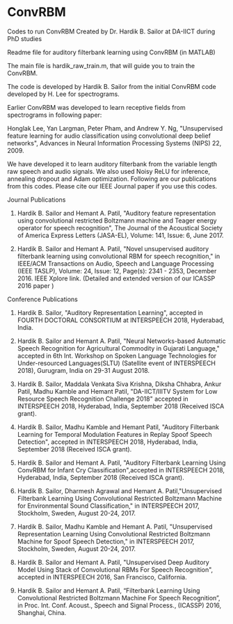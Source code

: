 # ConvRBM
Codes to run ConvRBM
Created by Dr. Hardik B. Sailor at DA-IICT during PhD studies

Readme file for auditory filterbank learning using ConvRBM (in MATLAB)

The main file is hardik_raw_train.m, that will guide you to train the ConvRBM.

The code is developed by Hardik B. Sailor from the initial ConvRBM code developed by H. Lee for spectrograms. 

Earlier ConvRBM was developed to learn receptive fields from spectrograms in following paper: 

Honglak Lee, Yan Largman, Peter Pham, and Andrew Y. Ng, "Unsupervised feature learning for audio classification using convolutional deep belief networks", Advances in Neural Information Processing Systems (NIPS) 22, 2009.

We have developed it to learn auditory filterbank from the variable length raw speech and audio signals. We also used Noisy ReLU for inference, annealing dropout and Adam optimization. Following are our publications from this codes. Please cite our IEEE Journal paper if you use this codes.

Journal Publications

1. Hardik B. Sailor and Hemant A. Patil, "Auditory feature representation using convolutional restricted Boltzmann machine and Teager energy operator for speech recognition", The Journal of the Acoustical Society of America Express Letters (JASA-EL), Volume: 141, Issue: 6, June 2017.

2. Hardik B. Sailor and Hemant A. Patil, "Novel unsupervised auditory filterbank  learning using convolutional RBM for  speech recognition,"  in IEEE/ACM Transactions on Audio, Speech and Language Processing (IEEE TASLP), Volume: 24, Issue: 12, Page(s): 2341 - 2353, December 2016. IEEE Xplore link. (Detailed and extended version of our ICASSP 2016 paper ) 

Conference Publications

1. Hardik B. Sailor, "Auditory Representation Learning", accepted in FOURTH DOCTORAL CONSORTIUM at INTERSPEECH 2018, Hyderabad, India.

2. Hardik B. Sailor and Hemant A. Patil, "Neural Networks-based Automatic Speech Recognition for Agricultural Commodity in Gujarati Language," accepted in 6th Int. Workshop on Spoken Language Technologies for Under-resourced Languages(SLTU) (Satellite event of INTERSPEECH 2018), Gurugram, India on 29-31 August 2018.

3. Hardik B. Sailor, Maddala Venkata Siva Krishna, Diksha Chhabra, Ankur Patil, Madhu Kamble and Hemant Patil, "DA-IICT/IIITV System for Low Resource Speech Recognition Challenge 2018" accepted in INTERSPEECH 2018, Hyderabad, India, September 2018 (Received ISCA grant). 

4. Hardik B. Sailor, Madhu Kamble and Hemant Patil, "Auditory Filterbank Learning for Temporal Modulation Features in Replay Spoof Speech Detection", accepted in INTERSPEECH 2018, Hyderabad, India, September 2018 (Received ISCA grant). 

5. Hardik B. Sailor and Hemant A. Patil, "Auditory Filterbank Learning Using ConvRBM for Infant Cry Classification",accepted in INTERSPEECH 2018, Hyderabad, India, September 2018 (Received ISCA grant).

6. Hardik B. Sailor, Dharmesh Agrawal and Hemant A. Patil,"Unsupervised Filterbank Learning Using Convolutional Restricted Boltzmann Machine for Environmental Sound Classification," in INTERSPEECH 2017, Stockholm, Sweden, August 20-24, 2017.

7. Hardik B. Sailor, Madhu Kamble and Hemant A. Patil, "Unsupervised Representation Learning Using Convolutional Restricted Boltzmann Machine for Spoof Speech Detection," in INTERSPEECH 2017, Stockholm,  Sweden, August 20-24, 2017.

 
8. Hardik B. Sailor and Hemant A. Patil, "Unsupervised Deep Auditory Model Using Stack of Convolutional RBMs For Speech Recognition", accepted in INTERSPEECH 2016, San Francisco, California.

9. Hardik B. Sailor and Hemant A. Patil, “Filterbank Learning Using Convolutional Restricted Boltzmann Machine For Speech Recognition”, in Proc. Int. Conf. Acoust., Speech and Signal Process., (ICASSP) 2016, Shanghai, China.

